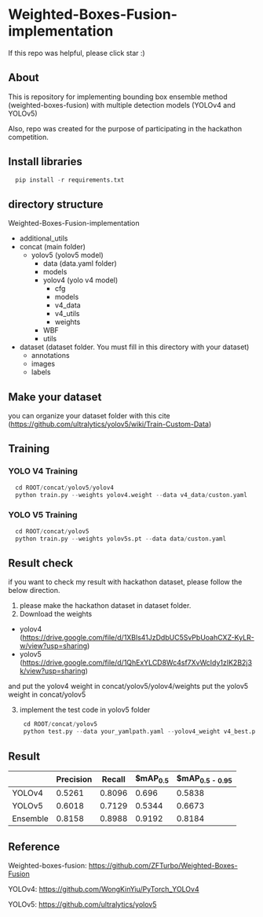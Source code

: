 # Weighted-Boxes-Fusion-implementation
If this repo was helpful, please click star :)

## About
This is repository for implementing bounding box ensemble method (weighted-boxes-fusion) with multiple detection models (YOLOv4 and YOLOv5)

Also, repo was created for the purpose of participating in the hackathon competition.

## Install libraries

```python
  pip install -r requirements.txt
```

## directory structure
Weighted-Boxes-Fusion-implementation
  - additional_utils
  - concat (main folder)
    - yolov5 (yolov5 model)
      - data (data.yaml folder)
      - models
      - yolov4 (yolo v4 model)
        - cfg
        - models 
        - v4_data
        - v4_utils
        - weights
      - WBF
      - utils
  - dataset (dataset folder. You must fill in this directory with your dataset)
    - annotations
    - images
    - labels

## Make your dataset

you can organize your dataset folder with this cite (https://github.com/ultralytics/yolov5/wiki/Train-Custom-Data)

## Training 
### YOLO V4 Training

```python
  cd ROOT/concat/yolov5/yolov4
  python train.py --weights yolov4.weight --data v4_data/custon.yaml
```

### YOLO V5 Training

```python
  cd ROOT/concat/yolov5
  python train.py --weights yolov5s.pt --data data/custon.yaml
```

## Result check
if you want to check my result with hackathon dataset, please follow the below direction.

1. please make the hackathon dataset in dataset folder.
2. Download the weights
  - yolov4 (https://drive.google.com/file/d/1XBls41JzDdbUC5SvPbUoahCXZ-KyLR-w/view?usp=sharing)
  - yolov5 (https://drive.google.com/file/d/1QhExYLCD8Wc4sf7XvWcIdy1zIK2B2j3k/view?usp=sharing)

and put the yolov4 weight in concat/yolov5/yolov4/weights
put the yolov5 weight in concat/yolov5

3. implement the test code in yolov5 folder
   ```python
    cd ROOT/concat/yolov5
    python test.py --data your_yamlpath.yaml --yolov4_weight v4_best.pt --yolov5_weight v5_best.pt yolov4_cfg yolov4/cfg/yolov4-pacsp-x.cfg
   ```
   

## Result
||Precision|Recall|$mAP<sub>0.5<sub>|$mAP<sub>0.5 - 0.95<sub>|
|---|---|---|---|---|
|YOLOv4|0.5261|0.8096|0.696|0.5838|
|YOLOv5|0.6018|0.7129|0.5344|0.6673|
|Ensemble|0.8158|0.8988|0.9192|0.8184|

## Reference
Weighted-boxes-fusion: https://github.com/ZFTurbo/Weighted-Boxes-Fusion

YOLOv4: https://github.com/WongKinYiu/PyTorch_YOLOv4

YOLOv5: https://github.com/ultralytics/yolov5
